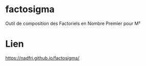 # factosigma
Outil de composition des Factoriels en Nombre Premier pour M²
# Lien
https://nadfri.github.io/factosigma/

